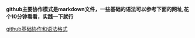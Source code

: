 **github主要协作模式是markdown文件，一些基础的语法可以参考下面的网址,花个10分钟看看，实践一下就行**

[github基础协作和语法格式](https://www.cnblogs.com/yabin/p/6366151.html)
